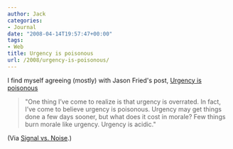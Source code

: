 ```yaml
---
author: Jack
categories:
- Journal
date: "2008-04-14T19:57:47+00:00"
tags:
- Web
title: Urgency is poisonous
url: /2008/urgency-is-poisonous/
---
```


I find myself agreeing (mostly) with Jason Fried's post, [Urgency is poisonous][1]

> "One thing I’ve come to realize is that urgency is overrated. In fact, I’ve come to believe urgency is poisonous. Urgency may get things done a few days sooner, but what does it cost in morale? Few things burn morale like urgency. Urgency is acidic."

(Via [Signal vs. Noise][2].)

 [1]: http://www.37signals.com/svn/posts/966-urgency-is-poisonous
 [2]: http://www.37signals.com/svn/posts